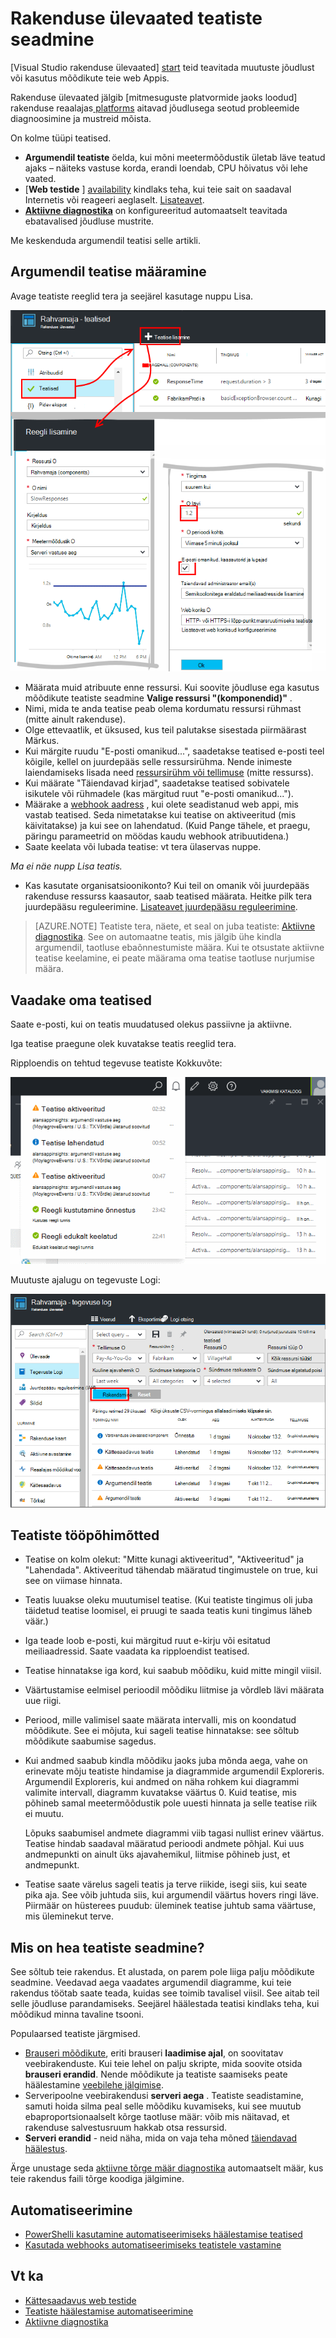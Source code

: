 <properties 
    pageTitle="Teatiste seadmine rakenduse ülevaated | Microsoft Azure'i" 
    description="Teatise saamine kindla aeglane vastuse korda, erandid ning muude jõudluse või oma veebirakenduse kasutus muudatuste kohta." 
    services="application-insights" 
    documentationCenter=""
    authors="alancameronwills" 
    manager="douge"/>

<tags 
    ms.service="application-insights" 
    ms.workload="tbd" 
    ms.tgt_pltfrm="ibiza" 
    ms.devlang="na" 
    ms.topic="article" 
    ms.date="10/14/2016" 
    ms.author="awills"/>
 
# <a name="set-alerts-in-application-insights"></a>Rakenduse ülevaated teatiste seadmine

[Visual Studio rakenduse ülevaated] [ start] teid teavitada muutuste jõudlust või kasutus mõõdikute teie web Appis. 

Rakenduse ülevaated jälgib [mitmesuguste platvormide jaoks loodud] rakenduse reaalajas[ platforms] aitavad jõudlusega seotud probleemide diagnoosimine ja mustreid mõista.

On kolme tüüpi teatised.

* **Argumendil teatiste** öelda, kui mõni meetermõõdustik ületab läve teatud ajaks – näiteks vastuse korda, erandi loendab, CPU hõivatus või lehe vaated. 
* [**Web testide** ] [ availability] kindlaks teha, kui teie sait on saadaval Internetis või reageeri aeglaselt. [Lisateavet][availability].
* [**Aktiivne diagnostika**](app-insights-proactive-diagnostics.md) on konfigureeritud automaatselt teavitada ebatavalised jõudluse mustrite.

Me keskenduda argumendil teatisi selle artikli.

## <a name="set-a-metric-alert"></a>Argumendil teatise määramine

Avage teatiste reeglid tera ja seejärel kasutage nuppu Lisa. 

![Teatiste reeglid tera, valige lisada teatis. Määrata oma rakenduse mõõta, teatise nimi ja valige mõõdiku ressurssi.](./media/app-insights-alerts/01-set-metric.png)

* Määrata muid atribuute enne ressursi. Kui soovite jõudluse ega kasutus mõõdikute teatiste seadmine **Valige ressursi "(komponendid)"** .
* Nimi, mida te anda teatise peab olema kordumatu ressursi rühmast (mitte ainult rakenduse).
* Olge ettevaatlik, et üksused, kus teil palutakse sisestada piirmäärast Märkus.
* Kui märgite ruudu "E-posti omanikud...", saadetakse teatised e-posti teel kõigile, kellel on juurdepääs selle ressursirühma. Nende inimeste laiendamiseks lisada need [ressursirühm või tellimuse](app-insights-resources-roles-access-control.md) (mitte ressurss).
* Kui määrate "Täiendavad kirjad", saadetakse teatised sobivatele isikutele või rühmadele (kas märgitud ruut "e-posti omanikud..."). 
* Määrake a [webhook aadress](../monitoring-and-diagnostics/insights-webhooks-alerts.md) , kui olete seadistanud web appi, mis vastab teatised. Seda nimetatakse kui teatise on aktiveeritud (mis käivitatakse) ja kui see on lahendatud. (Kuid Pange tähele, et praegu, päringu parameetrid on möödas kaudu webhook atribuutidena.)
* Saate keelata või lubada teatise: vt tera ülaservas nuppe.

*Ma ei näe nupp Lisa teatis.* 

- Kas kasutate organisatsioonikonto? Kui teil on omanik või juurdepääs rakenduse ressurss kaasautor, saab teatised määrata. Heitke pilk tera juurdepääsu reguleerimine. [Lisateavet juurdepääsu reguleerimine][roles].

> [AZURE.NOTE] Teatiste tera, näete, et seal on juba teatiste: [Aktiivne diagnostika](app-insights-proactive-failure-diagnostics.md). See on automaatne teatis, mis jälgib ühe kindla argumendil, taotluse ebaõnnestumiste määra. Kui te otsustate aktiivne teatise keelamine, ei peate määrama oma teatise taotluse nurjumise määra. 

## <a name="see-your-alerts"></a>Vaadake oma teatised

Saate e-posti, kui on teatis muudatused olekus passiivne ja aktiivne. 

Iga teatise praegune olek kuvatakse teatis reeglid tera.

Ripploendis on tehtud tegevuse teatiste Kokkuvõte:

![Teatiste drop-down](./media/app-insights-alerts/010-alert-drop.png)

Muutuste ajalugu on tegevuste Logi:

![Ülevaade enne, klõpsake nuppu sätted, auditilogid](./media/app-insights-alerts/09-alerts.png)



## <a name="how-alerts-work"></a>Teatiste tööpõhimõtted

* Teatise on kolm olekut: "Mitte kunagi aktiveeritud", "Aktiveeritud" ja "Lahendada". Aktiveeritud tähendab määratud tingimustele on true, kui see on viimase hinnata.

* Teatis luuakse oleku muutumisel teatise. (Kui teatiste tingimus oli juba täidetud teatise loomisel, ei pruugi te saada teatis kuni tingimus läheb väär.)

* Iga teade loob e-posti, kui märgitud ruut e-kirju või esitatud meiliaadressid. Saate vaadata ka ripploendist teatised.

* Teatise hinnatakse iga kord, kui saabub mõõdiku, kuid mitte mingil viisil.

* Väärtustamise eelmisel perioodil mõõdiku liitmise ja võrdleb lävi määrata uue riigi.

* Periood, mille valimisel saate määrata intervalli, mis on koondatud mõõdikute. See ei mõjuta, kui sageli teatise hinnatakse: see sõltub mõõdikute saabumise sagedus.

* Kui andmed saabub kindla mõõdiku jaoks juba mõnda aega, vahe on erinevate mõju teatiste hindamise ja diagrammide argumendil Exploreris. Argumendil Exploreris, kui andmed on näha rohkem kui diagrammi valimite intervall, diagramm kuvatakse väärtus 0. Kuid teatise, mis põhineb samal meetermõõdustik pole uuesti hinnata ja selle teatise riik ei muutu. 

    Lõpuks saabumisel andmete diagrammi viib tagasi nullist erinev väärtus. Teatise hindab saadaval määratud perioodi andmete põhjal. Kui uus andmepunkti on ainult üks ajavahemikul, liitmise põhineb just, et andmepunkt.

* Teatise saate värelus sageli teatis ja terve riikide, isegi siis, kui seate pika aja. See võib juhtuda siis, kui argumendil väärtus hovers ringi läve. Piirmäär on hüsterees puudub: üleminek teatise juhtub sama väärtuse, mis üleminekut terve.



## <a name="what-are-good-alerts-to-set"></a>Mis on hea teatiste seadmine?

See sõltub teie rakendus. Et alustada, on parem pole liiga palju mõõdikute seadmine. Veedavad aega vaadates argumendil diagramme, kui teie rakendus töötab saate teada, kuidas see toimib tavalisel viisil. See aitab teil selle jõudluse parandamiseks. Seejärel häälestada teatisi kindlaks teha, kui mõõdikud minna tavaline tsooni. 

Populaarsed teatiste järgmised.

* [Brauseri mõõdikute][client], eriti brauseri **laadimise ajal**, on soovitatav veebirakenduste. Kui teie lehel on palju skripte, mida soovite otsida **brauseri erandid**. Nende mõõdikute ja teatiste saamiseks peate häälestamine [veebilehe jälgimise][client].
* Serveripoolne veebirakendusi **serveri aega** . Teatiste seadistamine, samuti hoida silma peal selle mõõdiku kuvamiseks, kui see muutub ebaproportsionaalselt kõrge taotluse määr: võib mis näitavad, et rakenduse salvestusruum hakkab otsa ressursid. 
* **Serveri erandid** - neid näha, mida on vaja teha mõned [täiendavad häälestus](app-insights-asp-net-exceptions.md).

Ärge unustage seda [aktiivne tõrge määr diagnostika](app-insights-proactive-failure-diagnostics.md) automaatselt määr, kus teie rakendus faili tõrge koodiga jälgimine. 

## <a name="automation"></a>Automatiseerimine

* [PowerShelli kasutamine automatiseerimiseks häälestamise teatised](app-insights-powershell-alerts.md)
* [Kasutada webhooks automatiseerimiseks teatistele vastamine](../monitoring-and-diagnostics/insights-webhooks-alerts.md)

## <a name="see-also"></a>Vt ka

* [Kättesaadavus web testide](app-insights-monitor-web-app-availability.md)
* [Teatiste häälestamise automatiseerimine](app-insights-powershell-alerts.md)
* [Aktiivne diagnostika](app-insights-proactive-diagnostics.md) 



<!--Link references-->

[availability]: app-insights-monitor-web-app-availability.md
[client]: app-insights-javascript.md
[platforms]: app-insights-platforms.md
[roles]: app-insights-resources-roles-access-control.md
[start]: app-insights-overview.md

 